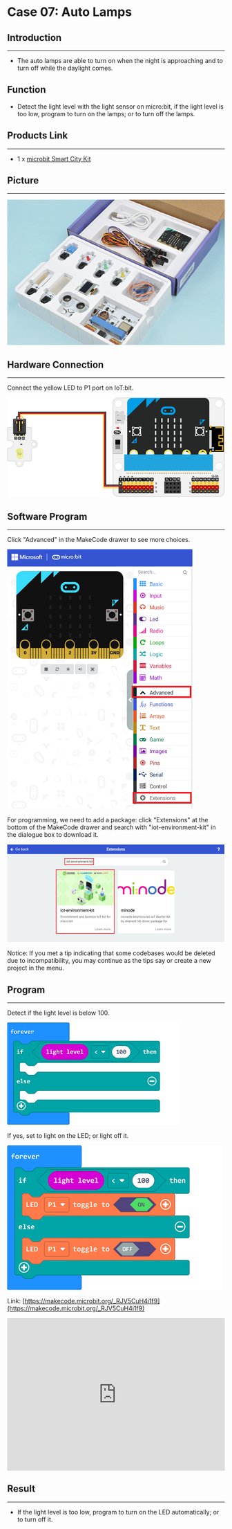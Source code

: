 # Case 07: Auto Lamps 

##  Introduction
---

- The auto lamps are able to turn on when the night is approaching and to turn off while the daylight comes. 

## Function

- Detect the light level with the light sensor on micro:bit, if the light level is too low, program to turn on the lamps; or to turn off the lamps. 


## Products Link
---
- 1 x [microbit Smart City Kit]()

## Picture
---
![](./images/microbit-Smart-City-Kit-case-01-02.png)

## Hardware Connection
---

Connect the yellow LED to P1 port on IoT:bit. 

![](./images/microbit-Smart-City-Kit-case-07-03.png)

## Software Program

---

Click "Advanced" in the MakeCode drawer to see more choices. 

![](./images/microbit-Smart-City-Kit-case-01-04.png)

For programming, we need to add a package: click "Extensions" at the bottom of the MakeCode drawer and search with "iot-environment-kit" in the dialogue box to download it. 

![](./images/microbit-Smart-City-Kit-case-01-05.png)

Notice: If you met a tip indicating that some codebases would be deleted due to incompatibility, you may continue as the tips say or create a new project in the menu. 

## Program

---

Detect if the light level is below 100. 

![](./images/microbit-Smart-City-Kit-case-07-07.png)

If yes, set to light on the LED; or light off it. 

![](./images/microbit-Smart-City-Kit-case-07-08.png)


Link: [https://makecode.microbit.org/_RJV5CuH4i1f9](https://makecode.microbit.org/_RJV5CuH4i1f9)

<div style="position:relative;height:0;padding-bottom:70%;overflow:hidden;">
<iframe style="position:absolute;top:0;left:0;width:100%;height:100%;" src="https://makecode.microbit.org/#pub:https://makecode.microbit.org/_RJV5CuH4i1f9" frameborder="0" sandbox="allow-popups allow-forms allow-scripts allow-same-origin">
</iframe>
</div>  


## Result
---
- If the light level is too low, program to turn on the LED automatically; or to turn off it. 



